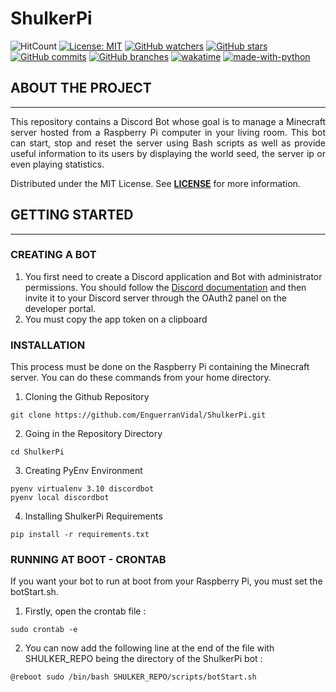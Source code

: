 # ShulkerPi

![HitCount](https://hits.dwyl.com/EnguerranVidal/ShulkerPi.svg?style=flat) [![License: MIT](https://img.shields.io/badge/License-MIT-yellow.svg)](https://opensource.org/licenses/MIT) [![GitHub watchers](https://badgen.net/github/watchers/EnguerranVidal/ShulkerPi/)](https://GitHub.com/EnguerranVidal/ShulkerPi/watchers/) [![GitHub stars](https://badgen.net/github/stars/EnguerranVidal/ShulkerPi)](https://GitHub.com/EnguerranVidal/ShulkerPi/stargazers/) [![GitHub commits](https://badgen.net/github/commits/EnguerranVidal/ShulkerPi)](https://github.com/EnguerranVidal/ShulkerPi/) [![GitHub branches](https://badgen.net/github/branches/EnguerranVidal/ShulkerPi)](https://github.com/EnguerranVidal/ShulkerPi/) [![wakatime](https://wakatime.com/badge/user/d1fb42e6-38e1-489b-a7b0-fa05747ea94a/project/018d27ae-4295-4e1c-ae4d-a11ecace9b70.svg)](https://wakatime.com/badge/user/d1fb42e6-38e1-489b-a7b0-fa05747ea94a/project/018d27ae-4295-4e1c-ae4d-a11ecace9b70) [![made-with-python](https://img.shields.io/badge/Made%20with-Python-1f425f.svg)](https://www.python.org/)


## ABOUT THE PROJECT
___
<div style="text-align: justify;">

This repository contains a Discord Bot whose goal is to manage a Minecraft server hosted from a Raspberry Pi computer in your living room. This bot can start, stop and reset the server using Bash scripts as well as provide useful information to its users by displaying the world seed, the server ip or even playing statistics.

Distributed under the MIT License. See **[LICENSE](https://github.com/EnguerranVidal/ShulkerPi/blob/main/LICENSE)** 
for more information.

</div>

## GETTING STARTED
___
### CREATING A BOT
1. You first need to create a Discord application and Bot with administrator permissions. You should follow the [Discord documentation](https://discord.com/developers/docs/intro) and then invite it to your Discord server through the OAuth2 panel on the developer portal.
2. You must copy the app token on a clipboard



### INSTALLATION
This process must be done on the Raspberry Pi containing the Minecraft server. You can do these commands from your home directory.
1. Cloning the Github Repository
```
git clone https://github.com/EnguerranVidal/ShulkerPi.git
```
2. Going in the Repository Directory
```
cd ShulkerPi
```
3. Creating PyEnv Environment
```
pyenv virtualenv 3.10 discordbot
pyenv local discordbot
```
4. Installing ShulkerPi Requirements
```
pip install -r requirements.txt
```

### RUNNING AT BOOT - CRONTAB

If you want your bot to run at boot from your Raspberry Pi, you must set the botStart.sh.

1. Firstly, open the crontab file :
```
sudo crontab -e
```

2. You can now add the following line at the end of the file with SHULKER_REPO being the directory of the ShulkerPi bot :
```
@reboot sudo /bin/bash SHULKER_REPO/scripts/botStart.sh
```

